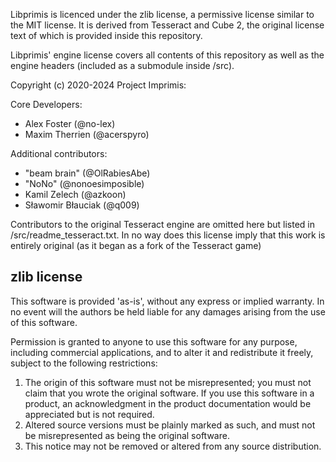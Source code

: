 
Libprimis is licenced under the zlib license, a permissive license similar to the
MIT license. It is derived from Tesseract and Cube 2, the original license text of
which is provided inside this repository.

Libprimis' engine license covers all contents of this repository as well as the
engine headers (included as a submodule inside /src).

Copyright (c) 2020-2024 Project Imprimis:

Core Developers:

* Alex Foster (@no-lex)
* Maxim Therrien (@acerspyro)

Additional contributors:

* "beam brain" (@OlRabiesAbe)
* "NoNo" (@nonoesimposible)
* Kamil Zelech (@azkoon)
* Sławomir Błauciak (@q009)

Contributors to the original Tesseract engine are omitted here but listed in
/src/readme_tesseract.txt. In no way does this license imply that this work is
entirely original (as it began as a fork of the Tesseract game)

zlib license
--------------------------------------------------------------------------------

  This software is provided 'as-is', without any express or implied
  warranty.  In no event will the authors be held liable for any damages
  arising from the use of this software.

  Permission is granted to anyone to use this software for any purpose,
  including commercial applications, and to alter it and redistribute it
  freely, subject to the following restrictions:

  1. The origin of this software must not be misrepresented; you must not
     claim that you wrote the original software. If you use this software
     in a product, an acknowledgment in the product documentation would be
     appreciated but is not required.
  2. Altered source versions must be plainly marked as such, and must not be
     misrepresented as being the original software.
  3. This notice may not be removed or altered from any source distribution.
